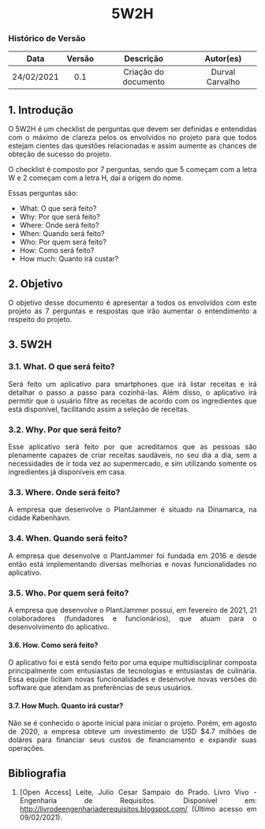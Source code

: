 # <center> 5W2H

### Histórico de Versão
|    Data    | Versão | Descrição            | Autor(es)       |
| :--------: | :----: | :------------------: | :-------------: |
| 24/02/2021 |  0.1   | Criação do documento | Durval Carvalho |

<div align="justify">

## 1. Introdução

O 5W2H é um checklist de perguntas que devem ser definidas e entendidas com o máximo de clareza pelos os envolvidos no projeto para que todos estejam cientes das questões relacionadas e assim aumente as chances de obteção de sucesso do projeto.

O checklist é composto por 7 perguntas, sendo que 5 começam com a letra W e 2 começam com a letra H, daí a origem do nome.

Essas perguntas são:

- What: O que será feito?
- Why: Por que será feito?
- Where: Onde será feito?
- When: Quando será feito?
- Who: Por quem será feito?
- How: Como será feito?
- How much: Quanto irá custar?


## 2. Objetivo

O objetivo desse documento é apresentar a todos os envolvidos com este projeto as 7 perguntas e respostas que irão aumentar o entendimento a respeito do projeto.

## 3. 5W2H

### 3.1. What. O que será feito?

Será feito um aplicativo para smartphones que irá listar receitas e irá detalhar o passo a passo para cozinhá-las. Além disso, o aplicativo irá permitir que o usuário filtre as receitas de acordo com os ingredientes que está disponível, facilitando assim a seleção de receitas.

### 3.2. Why. Por que será feito?

Esse aplicativo será feito por que acreditamos que as pessoas são plenamente capazes de criar receitas saudáveis, no seu dia a dia, sem a necessidades de ir toda vez ao supermercado, e sim utilizando somente os ingredientes já disponíveis em casa.

### 3.3. Where. Onde será feito?

A empresa que desenvolve o PlantJammer é situado na Dinamarca, na cidade København.

### 3.4. When. Quando será feito?

A empresa que desenvolve o PlantJammer foi fundada em 2016 e desde então está implementando diversas melhorias e novas funcionalidades no aplicativo.

### 3.5. Who. Por quem será feito?

A empresa que desenvolve o PlantJammer possui, em fevereiro de 2021, 21 colaboradores (fundadores e funcionários), que atuam para o desenvolvimento do aplicativo.

#### 3.6. How. Como será feito?

O aplicativo foi e está sendo feito por uma equipe multidisciplinar composta principalmente com entusiastas de tecnologias e entusiastas de culinária. Essa equipe licitam novas funcionalidades e desenvolve novas versões do software que atendam as preferências de seus usuários.

#### 3.7. How Much. Quanto irá custar?

Não se é conhecido o aporte inicial para iniciar o projeto. Porém, em agosto de 2020, a empresa obteve um investimento de USD $4.7 milhões de doláres para financiar seus custos de financiamento e expandir suas operações.

## Bibliografia

1. [Open Access] Leite, Julio Cesar Sampaio do Prado. Livro Vivo - Engenharia de Requisitos. Disponível em: http://livrodeengenhariaderequisitos.blogspot.com/ (Último acesso em 09/02/2021).

</div>